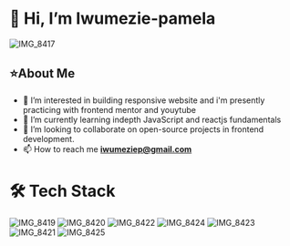 # 👋 Hi, I’m Iwumezie-pamela
 ![IMG_8417](https://user-images.githubusercontent.com/106850538/205906773-bea63f8f-6463-42f0-b856-f03cebfca39e.GIF)
 
## ⭐️About Me
- 👀 I’m interested in building responsive website and i'm presently practicing with frontend mentor and youytube
- 🌱 I’m currently learning indepth JavaScript and reactjs fundamentals
- 💞️  I’m looking to collaborate on open-source projects in frontend development.
- 📫 How to reach me **iwumeziep@gmail.com**

# 🛠 Tech Stack
![IMG_8419](https://user-images.githubusercontent.com/106850538/205908853-d0641f51-1137-4182-81c8-5ba822deaf23.jpg)
![IMG_8420](https://user-images.githubusercontent.com/106850538/205909025-b121dcf6-cc10-43f0-a4ec-b0f642a45bd4.jpg)
![IMG_8422](https://user-images.githubusercontent.com/106850538/205909044-c62647ff-0c08-40e5-81e4-c15e58cfbbb9.jpg)
![IMG_8424](https://user-images.githubusercontent.com/106850538/205909065-350faf4b-39dd-4923-8876-7a49427dccf7.jpg)
![IMG_8423](https://user-images.githubusercontent.com/106850538/205909126-8a679682-fa52-4b3e-ab69-eb547e30f7bf.jpg)
![IMG_8421](https://user-images.githubusercontent.com/106850538/205909182-8aa1effd-078b-4610-81e5-ef07f8bbb4f1.jpg)
![IMG_8425](https://user-images.githubusercontent.com/106850538/205909201-41cb4166-0379-4ea0-8d1f-67b2f35ac7d8.jpg)

<!---
Iwumezie-pamela/Iwumezie-pamela is a ✨ special ✨ repository because its `README.md` (this file) appears on your GitHub profile.
You can click the Preview link to take a look at your changes.
--->
